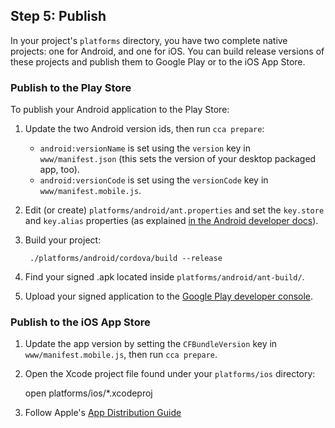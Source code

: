 ## Step 5: Publish

In your project's `platforms` directory, you have two complete native projects: one for Android, and one for iOS. You can build release versions of these projects and publish them to Google Play or to the iOS App Store.

### Publish to the Play Store

To publish your Android application to the Play Store:

1. Update the two Android version ids, then run `cca prepare`:
    * `android:versionName` is set using the `version` key in `www/manifest.json` (this sets the version of your desktop packaged app, too).
    * `android:versionCode` is set using the `versionCode` key in `www/manifest.mobile.js`.

2. Edit (or create) `platforms/android/ant.properties` and set the `key.store` and `key.alias` properties (as explained [in the Android developer docs](http://developer.android.com/tools/building/building-cmdline.html#ReleaseMode)).

3. Build your project:

        ./platforms/android/cordova/build --release

4. Find your signed .apk located inside `platforms/android/ant-build/`.

5. Upload your signed application to the [Google Play developer console](https://play.google.com/apps/publish).

### Publish to the iOS App Store

1. Update the app version by setting the `CFBundleVersion` key in `www/manifest.mobile.js`, then run `cca prepare`.

2. Open the Xcode project file found under your `platforms/ios` directory:

    open platforms/ios/*.xcodeproj

3. Follow Apple's [App Distribution Guide](https://developer.apple.com/library/ios/documentation/IDEs/Conceptual/AppDistributionGuide/Introduction/Introduction.html)
